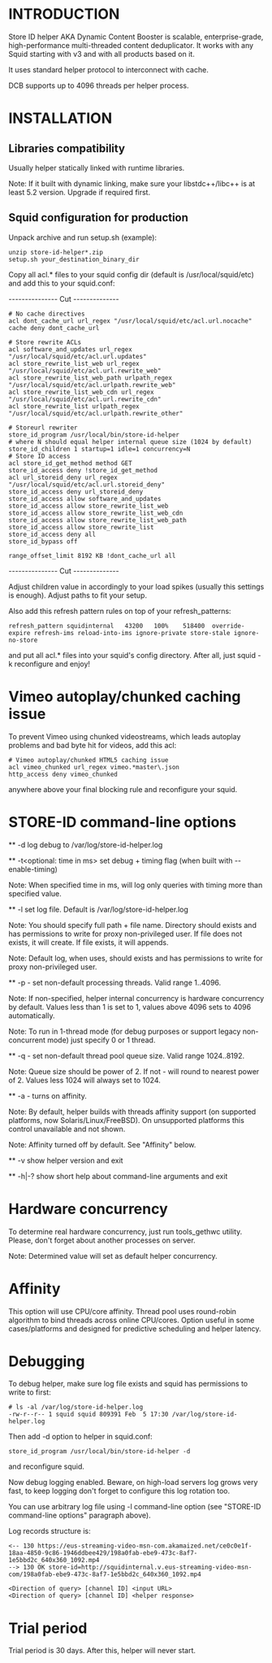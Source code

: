 INTRODUCTION
============

Store ID helper AKA Dynamic Content Booster is scalable, enterprise-grade, high-performance
multi-threaded content deduplicator. It works with any Squid starting with v3 and with all
products based on it.

It uses standard helper protocol to interconnect with cache.

DCB supports up to 4096 threads per helper process.

INSTALLATION
============

Libraries compatibility
-----------------------

Usually helper statically linked with runtime libraries.

Note: If it built with dynamic linking, make sure your libstdc++/libc++ is at least 5.2 version. Upgrade if required first.

Squid configuration for production
----------------------------------

Unpack archive and run setup.sh (example):

```
unzip store-id-helper*.zip
setup.sh your_destination_binary_dir
```

Copy all acl.* files to your squid config dir (default is /usr/local/squid/etc) and add this to your squid.conf:

--------------- Cut --------------
```
# No cache directives
acl dont_cache_url url_regex "/usr/local/squid/etc/acl.url.nocache"
cache deny dont_cache_url

# Store rewrite ACLs
acl software_and_updates url_regex "/usr/local/squid/etc/acl.url.updates"
acl store_rewrite_list_web url_regex "/usr/local/squid/etc/acl.url.rewrite_web"
acl store_rewrite_list_web_path urlpath_regex "/usr/local/squid/etc/acl.urlpath.rewrite_web"
acl store_rewrite_list_web_cdn url_regex "/usr/local/squid/etc/acl.url.rewrite_cdn"
acl store_rewrite_list urlpath_regex "/usr/local/squid/etc/acl.urlpath.rewrite_other"

# Storeurl rewriter
store_id_program /usr/local/bin/store-id-helper
# where N should equal helper internal queue size (1024 by default)
store_id_children 1 startup=1 idle=1 concurrency=N
# Store ID access
acl store_id_get_method method GET
store_id_access deny !store_id_get_method
acl url_storeid_deny url_regex "/usr/local/squid/etc/acl.url.storeid_deny"
store_id_access deny url_storeid_deny
store_id_access allow software_and_updates
store_id_access allow store_rewrite_list_web
store_id_access allow store_rewrite_list_web_cdn
store_id_access allow store_rewrite_list_web_path
store_id_access allow store_rewrite_list
store_id_access deny all
store_id_bypass off

range_offset_limit 8192 KB !dont_cache_url all
```
--------------- Cut --------------

Adjust children value in accordingly to your load spikes (usually this settings is enough). Adjust paths to fit your setup.

Also add this refresh pattern rules on top of your refresh_patterns:

```
refresh_pattern	squidinternal	43200	100%	518400	override-expire refresh-ims reload-into-ims ignore-private store-stale ignore-no-store
```

and put all acl.* files into your squid's config directory. After all, just squid -k reconfigure and enjoy!

Vimeo autoplay/chunked caching issue
====================================

To prevent Vimeo using chunked videostreams, which leads autoplay problems and bad byte hit for videos, add this acl:

```
# Vimeo autoplay/chunked HTML5 caching issue
acl vimeo_chunked url_regex vimeo.*master\.json
http_access deny vimeo_chunked
```

anywhere above your final blocking rule and reconfigure your squid.

STORE-ID command-line options
=============================

** -d log debug to /var/log/store-id-helper.log

** -t<optional: time in ms> set debug + timing flag (when built with --enable-timing)

Note: When specified time in ms, will log only queries with timing more than specified value.

** -l<full log file name>  set log file. Default is /var/log/store-id-helper.log

Note: You should specify full path + file name. Directory should exists and has permissions to write for 
      proxy non-privileged user. If file does not exists, it will create. If file exists, it will appends.

Note: Default log, when uses, should exists and has permissions to write for proxy non-privileged user.

** -p<numeric value> - set non-default processing threads. Valid range 1..4096.

Note: If non-specified, helper internal concurrency is hardware concurrency by default. Values less than 1 is set to 1,
      values above 4096 sets to 4096 automatically.

Note: To run in 1-thread mode (for debug purposes or support legacy non-concurrent mode) just specify 0 or 1 thread.

** -q<numeric value> - set non-default thread pool queue size. Valid range 1024..8192.

Note: Queue size should be power of 2. If not - will round to nearest power of 2. Values less 1024 will always set to 1024.

** -a - turns on affinity.

Note: By default, helper builds with threads affinity support (on supported platforms, now Solaris/Linux/FreeBSD). On unsupported platforms
      this control unavailable and not shown.

Note: Affinity turned off by default. See "Affinity" below.

** -v show helper version and exit

** -h|-? show short help about command-line arguments and exit

Hardware concurrency
====================

To determine real hardware concurrency, just run tools_gethwc utility. Please, don't forget about another processes on server.

Note: Determined value will set as default helper concurrency.

Affinity
========
This option will use CPU/core affinity. Thread pool uses round-robin algorithm to bind threads across online CPU/cores.
Option useful in some cases/platforms and designed for predictive scheduling and helper latency.

Debugging
=========

To debug helper, make sure log file exists and squid has permissions to write to first:

```
# ls -al /var/log/store-id-helper.log
-rw-r--r-- 1 squid squid 809391 Feb  5 17:30 /var/log/store-id-helper.log
```

Then add -d option to helper in squid.conf:

```
store_id_program /usr/local/bin/store-id-helper -d
```

and reconfigure squid.

Now debug logging enabled. Beware, on high-load servers log grows very fast, to keep logging don't forget to
configure this log rotation too.

You can use arbitrary log file using -l command-line option (see "STORE-ID command-line options" paragraph above).

Log records structure is:

```
<-- 130 https://eus-streaming-video-msn-com.akamaized.net/ce0c0e1f-18aa-4850-9c86-1946ddbee429/198a0fab-ebe9-473c-8af7-1e5bbd2c_640x360_1092.mp4
--> 130 OK store-id=http://squidinternal.v.eus-streaming-video-msn-com/198a0fab-ebe9-473c-8af7-1e5bbd2c_640x360_1092.mp4

<Direction of query> [channel ID] <input URL>
<Direction of query> [channel ID] <helper response>
```

Trial period
============

Trial period is 30 days. After this, helper will never start.
